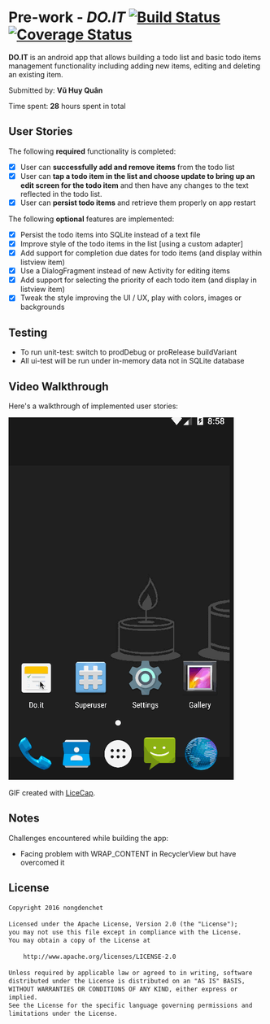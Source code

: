 # Pre-work - *DO.IT* [![Build Status](https://travis-ci.org/nongdenchet/DO.IT.svg?branch=master)](https://travis-ci.org/nongdenchet/DO.IT) [![Coverage Status](https://coveralls.io/repos/github/nongdenchet/DO.IT/badge.svg?branch=master)](https://coveralls.io/github/nongdenchet/DO.IT?branch=master)

**DO.IT** is an android app that allows building a todo list and basic todo items management functionality including adding new items, editing and deleting an existing item.

Submitted by: **Vũ Huy Quân**

Time spent: **28** hours spent in total

## User Stories

The following **required** functionality is completed:

* [x] User can **successfully add and remove items** from the todo list
* [x] User can **tap a todo item in the list and choose update to bring up an edit screen for the todo item** and then have any changes to the text reflected in the todo list.
* [x] User can **persist todo items** and retrieve them properly on app restart

The following **optional** features are implemented:

* [x] Persist the todo items into SQLite instead of a text file
* [x] Improve style of the todo items in the list [using a custom adapter]
* [x] Add support for completion due dates for todo items (and display within listview item)
* [x] Use a DialogFragment instead of new Activity for editing items
* [x] Add support for selecting the priority of each todo item (and display in listview item)
* [x] Tweak the style improving the UI / UX, play with colors, images or backgrounds

## Testing
* To run unit-test: switch to prodDebug or proRelease buildVariant
* All ui-test will be run under in-memory data not in SQLite database

## Video Walkthrough 

Here's a walkthrough of implemented user stories:

<img src='https://github.com/nongdenchet/DO.IT/blob/master/do_it.gif' title='Video Walkthrough' width='' alt='Video Walkthrough' />

GIF created with [LiceCap](http://www.cockos.com/licecap/).

## Notes

Challenges encountered while building the app:
  - Facing problem with WRAP_CONTENT in RecyclerView but have overcomed it

## License

    Copyright 2016 nongdenchet

    Licensed under the Apache License, Version 2.0 (the "License");
    you may not use this file except in compliance with the License.
    You may obtain a copy of the License at

        http://www.apache.org/licenses/LICENSE-2.0

    Unless required by applicable law or agreed to in writing, software
    distributed under the License is distributed on an "AS IS" BASIS,
    WITHOUT WARRANTIES OR CONDITIONS OF ANY KIND, either express or implied.
    See the License for the specific language governing permissions and
    limitations under the License.

